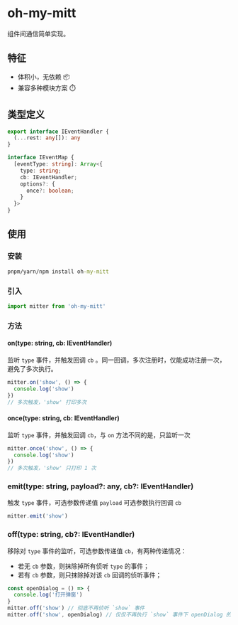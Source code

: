# oh-my-mitt
组件间通信简单实现。
## 特征
- 体积小，无依赖 📦
- 兼容多种模块方案 ⏱️
## 类型定义
```ts
export interface IEventHandler {
  (...rest: any[]): any
}

interface IEventMap {
  [eventType: string]: Array<{
    type: string;
    cb: IEventHandler;
    options?: {
      once?: boolean;
    }
  }>
}
```
## 使用
### 安装
```cmd
pnpm/yarn/npm install oh-my-mitt
```
### 引入
```ts
import mitter from 'oh-my-mitt'
```
### 方法
#### on(type: string, cb: IEventHandler)
监听 `type` 事件，并触发回调 `cb` 。同一回调，多次注册时，仅能成功注册一次，避免了多次执行。
```ts
mitter.on('show', () => {
  console.log('show')
})
// 多次触发，'show' 打印多次
```
#### once(type: string, cb: IEventHandler)
监听 `type` 事件，并触发回调 `cb`，与 `on` 方法不同的是，只监听一次
```ts
mitter.once('show', () => {
  console.log('show')
})
// 多次触发，'show' 只打印 1 次
```
### emit(type: string, payload?: any, cb?: IEventHandler)
触发 `type` 事件，可选参数传递值 `payload` 可选参数执行回调 `cb`
```ts
mitter.emit('show')
```
### off(type: string, cb?: IEventHandler)
移除对 `type` 事件的监听，可选参数传递值 `cb`，有两种传递情况：
- 若无 `cb` 参数，则抹除掉所有侦听 `type` 的事件；
- 若有 `cb` 参数，则只抹除掉对该 `cb` 回调的侦听事件；
```ts
const openDialog = () => {
  console.log('打开弹窗')
}
mitter.off('show') // 彻底不再侦听 `show` 事件
mitter.off('show', openDialog) // 仅仅不再执行 `show` 事件下 openDialog 的回调
```